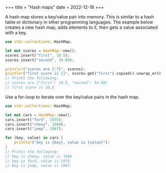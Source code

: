 +++
title = "Hash maps"
date = 2022-12-18
+++

A hash map stores a key/value pair into memory. This is similar to a hash table or dictionary in other programming languages. The example below creates a new hash map, adds elements to it, then gets a value associated with a key.

```rust
use std::collections::HashMap;

let mut scores = HashMap::new();
scores.insert("first", 10.5);
scores.insert("second", 34.09);

println!("scores are {:?}", scores);
println!("first score is {}", scores.get("first").copied().unwrap_or(0.0));
// Prints the following:
// scores are {"first": 10.5, "second": 34.09}
// first score is 10.5
```

Use a for-loop to iterate over the key/value pairs in the hash map.

```rust
use std::collections::HashMap;

let mut cars = HashMap::new();
cars.insert("ford", 1975);
cars.insert("chevy", 1988);
cars.insert("jeep", 1967);

for (key, value) in cars {
    println!("key is {key}, value is {value}");
}
// Prints the following:
// key is chevy, value is 1988
// key is ford, value is 1975
// key is jeep, value is 1967
```
